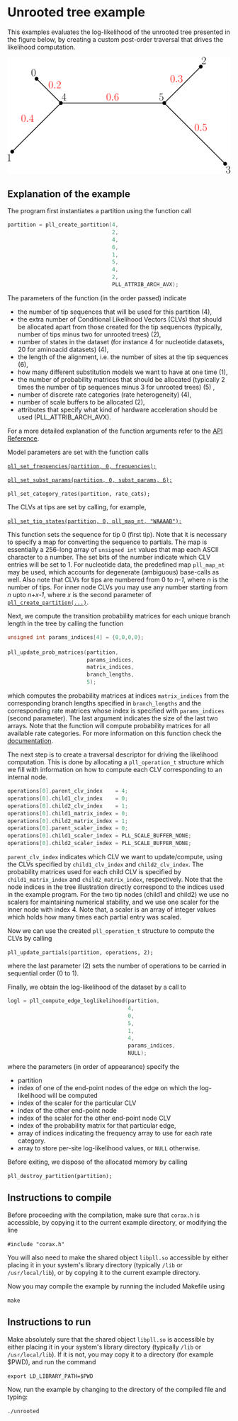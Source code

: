 # Unrooted tree example

This examples evaluates the log-likelihood of the unrooted tree presented in the
figure below, by creating a custom post-order traversal that drives the
likelihood computation.

![unrooted tree](https://github.com/xflouris/assets/raw/master/libpll/images/unrooted.png)

## Explanation of the example

The program first instantiates a partition using the function call

```C
partition = pll_create_partition(4,
                                 2,
                                 4,
                                 6,
                                 1,
                                 5,
                                 4,
                                 2,
                                 PLL_ATTRIB_ARCH_AVX);
```

The parameters of the function (in the order passed) indicate
* the number of tip sequences that will be used for this partition (4),
* the extra number of Conditional Likelihood Vectors (CLVs) that should be allocated apart from those created for the tip sequences (typically, number of tips minus two for unrooted trees) (2),
* number of states in the dataset (for instance 4 for nucleotide datasets, 20 for aminoacid datasets) (4),
* the length of the alignment, i.e. the number of sites at the tip sequences (6),
* how many different substitution models we want to have at one time (1),
* the number of probability matrices that should be allocated (typically 2 times the number of tip sequences minus 3 for unrooted trees) (5) ,
* number of discrete rate categories (rate heterogeneity) (4),
* number of scale buffers to be allocated (2),
* attributes that specify what kind of hardware acceleration should be used (PLL\_ATTRIB\_ARCH\_AVX).

For a more detailed explanation of the function arguments refer to the [API Reference](https://github.com/xflouris/libpll/wiki/API-Reference#pll_create_partition).

Model parameters are set with the function calls

[`pll_set_frequencies(partition, 0, frequencies);`](https://github.com/xflouris/libpll/wiki/API-Reference#void-pll_set_frequencies)

[`pll_set_subst_params(partition, 0, subst_params, 6);`](https://github.com/xflouris/libpll/wiki/API-Reference#void-pll_set_subst_params)

`pll_set_category_rates(partition, rate_cats);`


The CLVs at tips are set by calling, for example,

[`pll_set_tip_states(partition, 0, pll_map_nt, "WAAAAB");`](https://github.com/xflouris/libpll/wiki/API-Reference#void-pll_set_tip_states)

This function sets the sequence for tip 0 (first tip). Note that it is
necessary to specify a map for converting the sequence to partials. The map is
essentially a 256-long array of  `unsigned int` values that map each ASCII
character to a number. The set bits of the number indicate which CLV entries
will be set to 1.  For nucleotide data, the predefined map `pll_map_nt` may be
used, which accounts for degenerate (ambiguous) base-calls as well. Also note
that CLVs for tips are numbered from 0 to _n-1_, where _n_ is the number of tips.
For inner node CLVs you may use any number starting from _n_ upto _n+x-1_, where
_x_ is the second parameter of [`pll_create_partition(...)`](https://github.com/xflouris/libpll/wiki/API-Reference#pll_create_partition).

Next, we compute the transition probability matrices for each unique branch
length in the tree by calling the function

```C
unsigned int params_indices[4] = {0,0,0,0};

pll_update_prob_matrices(partition,
                         params_indices,
                         matrix_indices,
                         branch_lengths,
                         5);
```
which computes the probability matrices at indices `matrix_indices` from the
corresponding branch lengths specified in `branch_lengths` and the
corresponding rate matrices whose index is specified with `params_indices`
(second parameter). The last argument indicates the size of the last two
arrays. Note that the function will compute probability matrices for all
available rate categories. For more information on this function check the
[documentation](https://github.com/xflouris/libpll/wiki/Updating-transition-probability-matrices).

The next step is to create a traversal descriptor for driving the likelihood
computation. This is done by allocating a `pll_operation_t` structure which we
fill with information on how to compute each CLV corresponding to an internal
node.

```C
operations[0].parent_clv_index    = 4;
operations[0].child1_clv_index    = 0;
operations[0].child2_clv_index    = 1;
operations[0].child1_matrix_index = 0;
operations[0].child2_matrix_index = 1;
operations[0].parent_scaler_index = 0;
operations[0].child1_scaler_index = PLL_SCALE_BUFFER_NONE;
operations[0].child2_scaler_index = PLL_SCALE_BUFFER_NONE;
```

`parent_clv_index` indicates which CLV we want to update/compute, using the
CLVs specified by `child1_clv_index` and `child2_clv_index`. The probability
matrices used for each child CLV is specified by `child1_matrix_index` and
`child2_matrix_index`, respectively.  Note that the node indices in the tree
illustration directly correspond to the indices used in the example program.
For the two tip nodes (child1 and child2) we use no scalers for maintaining
numerical stability, and we use one scaler for the inner node with index 4.
Note that, a scaler is an array of integer values which holds how many times
each partial entry was scaled.

Now we can use the created `pll_operation_t` structure to compute the CLVs by
calling

`pll_update_partials(partition, operations, 2);`

where the last parameter (2) sets the number of operations to be carried in
sequential order (0 to 1).

Finally, we obtain the log-likelihood of the dataset by a call to

```C
logl = pll_compute_edge_loglikelihood(partition,
                                      4,
                                      0,
                                      5,
                                      1,
                                      4,
                                      params_indices,
                                      NULL);
```

where the parameters (in order of appearance) specify the

* partition
* index of one of the end-point nodes of the edge on which the log-likelihood will be computed
* index of the scaler for the particular CLV
* index of the other end-point node
* index of the scaler for the other end-point node CLV
* index of the probability matrix for that particular edge,
* array of indices indicating the frequency array to use for each rate category.
* array to store per-site log-likelihood values, or `NULL` otherwise.

Before exiting, we dispose of the allocated memory by calling

`pll_destroy_partition(partition);`

## Instructions to compile

Before proceeding with the compilation, make sure that `corax.h` is accessible,
by copying it to the current example directory, or modifying the line

`#include "corax.h"`

You will also need to make the shared object `libpll.so` accessible by either
placing it in your system's library directory (typically `/lib` or
`/usr/local/lib`), or by copying it to the current example directory.

Now you may compile the example by running the included Makefile using

`make`

## Instructions to run

Make absolutely sure that the shared object `libpll.so` is accessible by either
placing it in your system's library directory (typically `/lib` or
`/usr/local/lib`). If it is not, you may copy it to a directory (for example
$PWD), and run the command

`export LD_LIBRARY_PATH=$PWD`

Now, run the example by changing to the directory of the compiled file and
typing:

`./unrooted`

